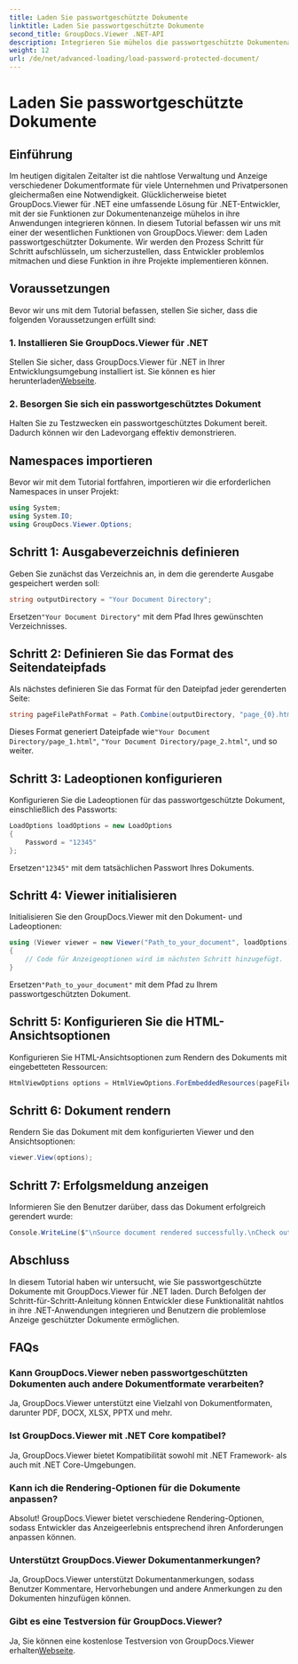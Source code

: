 ```yaml
---
title: Laden Sie passwortgeschützte Dokumente
linktitle: Laden Sie passwortgeschützte Dokumente
second_title: GroupDocs.Viewer .NET-API
description: Integrieren Sie mühelos die passwortgeschützte Dokumentenanzeige in .NET-Anwendungen mit GroupDocs.Viewer für .NET. Folgen Sie unserer Schritt-für-Schritt-Anleitung für eine reibungslose Installation.
weight: 12
url: /de/net/advanced-loading/load-password-protected-document/
---
```


# Laden Sie passwortgeschützte Dokumente

## Einführung
Im heutigen digitalen Zeitalter ist die nahtlose Verwaltung und Anzeige verschiedener Dokumentformate für viele Unternehmen und Privatpersonen gleichermaßen eine Notwendigkeit. Glücklicherweise bietet GroupDocs.Viewer für .NET eine umfassende Lösung für .NET-Entwickler, mit der sie Funktionen zur Dokumentenanzeige mühelos in ihre Anwendungen integrieren können. In diesem Tutorial befassen wir uns mit einer der wesentlichen Funktionen von GroupDocs.Viewer: dem Laden passwortgeschützter Dokumente. Wir werden den Prozess Schritt für Schritt aufschlüsseln, um sicherzustellen, dass Entwickler problemlos mitmachen und diese Funktion in ihre Projekte implementieren können.
## Voraussetzungen
Bevor wir uns mit dem Tutorial befassen, stellen Sie sicher, dass die folgenden Voraussetzungen erfüllt sind:
### 1. Installieren Sie GroupDocs.Viewer für .NET
 Stellen Sie sicher, dass GroupDocs.Viewer für .NET in Ihrer Entwicklungsumgebung installiert ist. Sie können es hier herunterladen[Webseite](https://releases.groupdocs.com/viewer/net/).
### 2. Besorgen Sie sich ein passwortgeschütztes Dokument
Halten Sie zu Testzwecken ein passwortgeschütztes Dokument bereit. Dadurch können wir den Ladevorgang effektiv demonstrieren.

## Namespaces importieren
Bevor wir mit dem Tutorial fortfahren, importieren wir die erforderlichen Namespaces in unser Projekt:
```csharp
using System;
using System.IO;
using GroupDocs.Viewer.Options;
```

## Schritt 1: Ausgabeverzeichnis definieren
Geben Sie zunächst das Verzeichnis an, in dem die gerenderte Ausgabe gespeichert werden soll:
```csharp
string outputDirectory = "Your Document Directory";
```
 Ersetzen`"Your Document Directory"` mit dem Pfad Ihres gewünschten Verzeichnisses.
## Schritt 2: Definieren Sie das Format des Seitendateipfads
Als nächstes definieren Sie das Format für den Dateipfad jeder gerenderten Seite:
```csharp
string pageFilePathFormat = Path.Combine(outputDirectory, "page_{0}.html");
```
 Dieses Format generiert Dateipfade wie`"Your Document Directory/page_1.html"`, `"Your Document Directory/page_2.html"`, und so weiter.
## Schritt 3: Ladeoptionen konfigurieren
Konfigurieren Sie die Ladeoptionen für das passwortgeschützte Dokument, einschließlich des Passworts:
```csharp
LoadOptions loadOptions = new LoadOptions
{
    Password = "12345"
};
```
 Ersetzen`"12345"` mit dem tatsächlichen Passwort Ihres Dokuments.
## Schritt 4: Viewer initialisieren
Initialisieren Sie den GroupDocs.Viewer mit den Dokument- und Ladeoptionen:
```csharp
using (Viewer viewer = new Viewer("Path_to_your_document", loadOptions))
{
    // Code für Anzeigeoptionen wird im nächsten Schritt hinzugefügt.
}
```
 Ersetzen`"Path_to_your_document"` mit dem Pfad zu Ihrem passwortgeschützten Dokument.
## Schritt 5: Konfigurieren Sie die HTML-Ansichtsoptionen
Konfigurieren Sie HTML-Ansichtsoptionen zum Rendern des Dokuments mit eingebetteten Ressourcen:
```csharp
HtmlViewOptions options = HtmlViewOptions.ForEmbeddedResources(pageFilePathFormat);
```
## Schritt 6: Dokument rendern
Rendern Sie das Dokument mit dem konfigurierten Viewer und den Ansichtsoptionen:
```csharp
viewer.View(options);
```
## Schritt 7: Erfolgsmeldung anzeigen
Informieren Sie den Benutzer darüber, dass das Dokument erfolgreich gerendert wurde:
```csharp
Console.WriteLine($"\nSource document rendered successfully.\nCheck output in {outputDirectory}.");
```

## Abschluss
In diesem Tutorial haben wir untersucht, wie Sie passwortgeschützte Dokumente mit GroupDocs.Viewer für .NET laden. Durch Befolgen der Schritt-für-Schritt-Anleitung können Entwickler diese Funktionalität nahtlos in ihre .NET-Anwendungen integrieren und Benutzern die problemlose Anzeige geschützter Dokumente ermöglichen.
## FAQs
### Kann GroupDocs.Viewer neben passwortgeschützten Dokumenten auch andere Dokumentformate verarbeiten?
Ja, GroupDocs.Viewer unterstützt eine Vielzahl von Dokumentformaten, darunter PDF, DOCX, XLSX, PPTX und mehr.
### Ist GroupDocs.Viewer mit .NET Core kompatibel?
Ja, GroupDocs.Viewer bietet Kompatibilität sowohl mit .NET Framework- als auch mit .NET Core-Umgebungen.
### Kann ich die Rendering-Optionen für die Dokumente anpassen?
Absolut! GroupDocs.Viewer bietet verschiedene Rendering-Optionen, sodass Entwickler das Anzeigeerlebnis entsprechend ihren Anforderungen anpassen können.
### Unterstützt GroupDocs.Viewer Dokumentanmerkungen?
Ja, GroupDocs.Viewer unterstützt Dokumentanmerkungen, sodass Benutzer Kommentare, Hervorhebungen und andere Anmerkungen zu den Dokumenten hinzufügen können.
### Gibt es eine Testversion für GroupDocs.Viewer?
 Ja, Sie können eine kostenlose Testversion von GroupDocs.Viewer erhalten[Webseite](https://releases.groupdocs.com/).